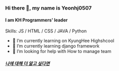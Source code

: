 ### Hi there 👋, my name is Yeonhj0507
#### I am KH Programmers' leader

Skills: JS / HTML / CSS / JAVA / Python

- 🔭 I’m currently learning on KyungHee Highshcool 
- 🌱 I’m currently learning django framework 
- 🤔 I’m looking for help with How to manage team 

##### [나에 대해 더 알고 싶다면](https://link.inpock.co.kr/yeonhj0507)
